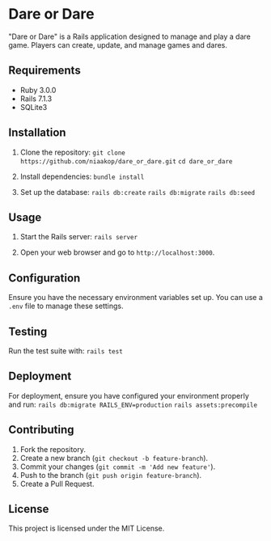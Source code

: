# Dare or Dare

"Dare or Dare" is a Rails application designed to manage and play a dare game. Players can create, update, and manage games and dares.

## Requirements

- Ruby 3.0.0
- Rails 7.1.3
- SQLite3

## Installation

1. Clone the repository:
   `git clone https://github.com/niaakop/dare_or_dare.git`
   `cd dare_or_dare`

2. Install dependencies:
   `bundle install`

3. Set up the database:
   `rails db:create`
   `rails db:migrate`
   `rails db:seed`

## Usage

1. Start the Rails server:
   `rails server`

2. Open your web browser and go to `http://localhost:3000`.

## Configuration

Ensure you have the necessary environment variables set up. You can use a `.env` file to manage these settings.

## Testing

Run the test suite with:
`rails test`

## Deployment

For deployment, ensure you have configured your environment properly and run:
`rails db:migrate RAILS_ENV=production`
`rails assets:precompile`

## Contributing

1. Fork the repository.
2. Create a new branch (`git checkout -b feature-branch`).
3. Commit your changes (`git commit -m 'Add new feature'`).
4. Push to the branch (`git push origin feature-branch`).
5. Create a Pull Request.

## License

This project is licensed under the MIT License.
